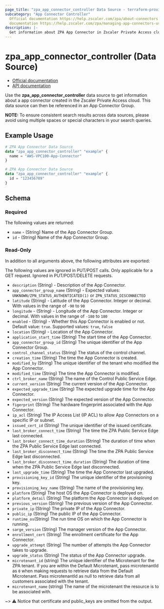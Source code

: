 ```yaml
---
page_title: "zpa_app_connector_controller Data Source - terraform-provider-zpa"
subcategory: "App Connector Controller"
  Official documentation https://help.zscaler.com/zpa/about-connectors
  documentation https://help.zscaler.com/zpa/managing-app-connectors-using-api
description: |-
  Get information about ZPA App Connector in Zscaler Private Access cloud.
---
```


# zpa_app_connector_controller (Data Source)

* [Official documentation](https://help.zscaler.com/zpa/about-connectors)
* [API documentation](https://help.zscaler.com/zpa/managing-app-connectors-using-api)

Use the **zpa_app_connector_controller** data source to get information about a app connector created in the Zscaler Private Access cloud. This data source can then be referenced in an App Connector Group.

**NOTE:** To ensure consistent search results across data sources, please avoid using multiple spaces or special characters in your search queries.

## Example Usage

```terraform
# ZPA App Connector Data Source
data "zpa_app_connector_controller" "example" {
  name = "AWS-VPC100-App-Connector"
}
```

```terraform
# ZPA App Connector Data Source
data "zpa_app_connector_controller" "example" {
  id = "123456789"
}
```

## Schema

### Required

The following values are returned:

- `name` - (String) Name of the App Connector Group.
- `id` - (String) Name of the App Connector Group.

### Read-Only

In addition to all arguments above, the following attributes are exported:

The following values are ignored in PUT/POST calls. Only applicable for a GET request. Ignored in PUT/POST/DELETE requests.

- `description` (String) - Description of the App Connector.
- `app_connector_group_name` (String) - Expected values: `UNKNOWN/ZPN_STATUS_AUTHENTICATED(1)` or `ZPN_STATUS_DISCONNECTED`
- `latitude` (String) - Latitude of the App Connector. Integer or decimal. With values in the range of `-90` to `90`
- `longitude` - (String) - Longitude of the App Connector. Integer or decimal. With values in the range of `-180` to `180`
- `enabled` - (String) - Whether this App Connector is enabled or not. Default value: `true`. Supported values: `true`, `false`
- `location` (String) - Location of the App Connector.
- `application_start_time` (String) The start time of the App Connector.
- `app_connector_group_id` (String) The unique identifier of the App Connector Group.
- `control_channel_status` (String) The status of the control channel.
- `creation_time` (String) The time the App Connector is created.
- `modified_by` (String) The unique identifier of the tenant who modified the App Connector.
- `modified_time` (String) The time the App Connector is modified.
- `ctrl_broker_name` (String) The name of the Control Public Service Edge.
- `current_version` (String) The current version of the App Connector. 
- `expected_upgrade_time` (String) The expected upgrade time for the App Connector. 
- `expected_version` (String) The expected version of the App Connector.
- `figerprint` (String) The hardware fingerprint associated with the App Connector.
- `ip_acl` (String) The IP Access List (IP ACL) to allow App Connectors on a specific IP or subnet.
- `issued_cert_id` (String) The unique identifier of the issued certificate.
- `last_broker_connect_time` (String) The time the ZPA Public Service Edge last connected.
- `last_broker_connect_time_duration` (String) The duration of time when the ZPA Public Service Edge last connected.
- `last_broker_disconnect_time` (String) The time the ZPA Public Service Edge last disconnected.
- `last_broker_disconnect_time_duration` (String) The duration of time when the ZPA Public Service Edge last disconnected.
- `last_upgrade_time` (String) The time the App Connector last upgraded.
- `provisioning_key_id` (String) The unique identifier of the provisioning key.
- `provisioning_key_name` (String) The name of the provisioning key.
- `platform` (String) The host OS the App Connector is deployed on.
- `platform_detail` (String) The platform the App Connector is deployed on
- `previous_version` (String) The previous version of the App Connector.
- `private_ip` (String) The private IP of the App Connector.
- `public_ip` (String) The public IP of the App Connector.
- `runtime_os`(String) The run time OS on which the App Connector is running.
- `sarge_version` (String) The manager version of the App Connector.
- `enrollment_cert` (String) The enrollment certificate for the App Connector.
- `upgrade_attempt` (String) The number of attempts the App Connector takes to upgrade. 
- `upgrade_status` (String) The status of the App Connector upgrade.
- `microtenant_id` (string) The unique identifier of the Microtenant for the ZPA tenant. If you are within the Default Microtenant, pass microtenantId as `0` when making requests to retrieve data from the Default Microtenant. Pass microtenantId as null to retrieve data from all customers associated with the tenant.
- `microtenant_name` (string) The name of the microtenant the resource is to be associated with.

~> :warning: Notice that certificate and public_keys are omitted from the output.

